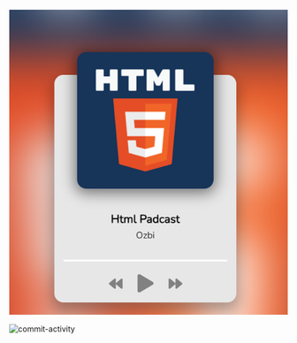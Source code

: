 ![mediaplayer](./images/mediaplayer.png)

![commit-activity](https://img.shields.io/github/commit-activity/w/sorahiatieh/media-player)
